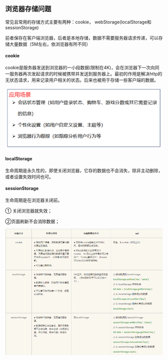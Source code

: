 ## 浏览器存储问题

常见且常用的存储方式主要有两种：cookie， webStorage(localStorage和sessionStorage)

前者保存在客户端浏览器，后者是本地存储，数据不需要服务器请求传递，可以存储大量数据（5M左右，依浏览器有所不同）

#### cookie

cookie是服务器发送到浏览器的一小段数据(限制在4K)，会在浏览器下一次向同一服务器再次发起请求的时候被携带并发送到服务器上。最初的作用是解决http的无状态请求，用来记录用户相关的状态。后来也被用于存储一些客户端的数据。

![06_2](img/06_2.png)

#### localStorage

生命周期是永久性的，即使关闭浏览器，它存的数据也不会消失，除非主动删除，或者设置失效时间也可。

#### sessionStorage

生命周期是在浏览器关闭前。

① 关闭浏览器就失效；

②页面刷新不会消除数据；

![06_01](img/06_01.png)

